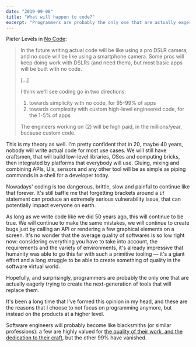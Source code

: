 ```yaml
---
date: "2019-09-08"
title: "What will happen to code?"
excerpt: "Programmers are probably the only one that are actually eagerly trying to create the next-generation of tools that will replace them."
---
```


Pieter Levels in [No Code](https://levels.io/no-code/):

> In the future writing actual code will be like using a pro DSLR camera, and no code will be like using a smartphone camera. Some pros will keep doing work with DSLRs (and need them), but most basic apps will be built with no code. 
> 
> […]
> 
> I think we'll see coding go in two directions:
> 
> 1) towards simplicity with no code, for 95-99% of apps
> 2) towards complexity with custom high-level engineered code, for the 1-5% of apps
>
> The engineers working on (2) will be high paid, in the millions/year, because custom code.

This is my theory as well. I'm pretty confident that in 20, maybe 40 years, nobody will write actual code for most use cases. We will still have craftsmen, that will build low-level libraries, OSes and computing bricks, then integrated by platforms that everybody will use. Gluing, mixing and combining APIs, UIs, sensors and any other tool will be as simple as piping commands in a shell for a developer today.

Nowadays' coding is too dangerous, brittle, slow and painful to continue like that forever. It's still baffle me that forgetting brackets around a `if` statement can produce an extremely serious vulnerability issue, that can potentially impact everyone on earth.

As long as we write code like we did 50 years ago, this will continue to be true. We will continue to make the same mistakes, we will continue to create bugs just by calling an API or rendering a few graphical elements on a screen. It's no wonder that the average quality of softwares is so low right now: considering everything you have to take into account, the requirements and the variety of environments, it's already impressive that humanity was able to go this far with such a primitive tooling — it's a giant effort and a long struggle to be able to create something of quality in the software virtual world.

Hopefully, and surprisingly, programmers are probably the only one that are actually eagerly trying to create the next-generation of tools that will replace them. 

It's been a long time that I've formed this opinion in my head, and these are the reasons that I choose to not focus on programming anymore, but instead on the products at a higher level.

Software engineers will probably become like blacksmiths (or similar professions): a few are highly valued for [the quality of their work, and the dedication to their craft](https://youtu.be/TD2XGwmRJi8), but the other 99% have vanished.